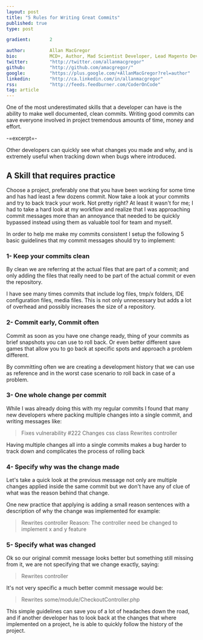 ```yaml
---
layout: post
title: "5 Rules for Writing Great Commits"
published: true
type: post

gradient: 		2

author: 		Allan MacGregor
bio: 			MCD+, Author, Mad Scientist Developer, Lead Magento Developer @demacmedia.
twitter: 		"http://twitter.com/allanmacgregor"
github: 		"http://github.com/amacgregor/"
google: 		"https://plus.google.com/+AllanMacGregor?rel=author"
linkedin: 		"http://ca.linkedin.com/in/allanmacgregor"
rss: 			"http://feeds.feedburner.com/CoderOnCode"
tag: article
---
```


One of the most underestimated skills that a developer can have is the ability to make well documented, clean commits.
Writing good commits can save everyone involved in project tremendous amounts of time, money and effort.

-=excerpt=-

Other developers can quickly see what changes you made and why, and is extremely useful when tracking down when bugs where introduced.

## A Skill that requires practice
Choose a project, preferably one that you have been working for some time and has had least a few dozens commit. Now take a look at your commits and try to back track your work.
Not pretty right? At least it wasn't for me; I had to take a hard look at my workflow and realize that I was approaching commit messages more than an annoyance that needed to be quickly bypassed instead using them as valuable tool for team and myself.
	
In order to help me make my commits consistent I setup the following 5 basic guidelines that my commit messages should try to implement:

### 1- Keep your commits clean
By clean we are referring at the actual files that are part of a commit; and only adding the files that really need to be part of the actual commit or even the repository.

I have see many times commits that include log files, tmp/x folders, IDE configuration files, media files. This is not only unnecessary but adds a lot of overhead and possibly increases the size of a repository.

### 2- Commit early, Commit often
Commit as soon as you have one change ready, thing of your commits as brief snapshots you can use to roll back. Or even better different save games that allow you to go back at specific spots and approach a problem different.

By committing often we are creating a development history that we can use as reference and in the worst case scenario to roll back in case of a problem.

### 3- One whole change per commit 
While I was already doing this with my regular commits I found that many new developers where packing multiple changes into a single commit, and writing messages like:

> Fixes vulnerability #222
> Changes css class
> Rewrites controller  

Having multiple changes all into a single commits makes a bug harder to track down and complicates the process of rolling back 

### 4- Specify why was the change made

Let's take a quick look at the previous message not only are multiple changes applied inside the same commit but we don't have any of clue of what was the reason behind that change.

One new practice that applying is adding a small reason sentences with a description of why the change was implemented for example:

> Rewrites controller
Reason: The controller need be changed to implement x and y feature

### 5- Specify what was changed

Ok so our original commit message looks better but something still missing from it, we are not specifying that we change exactly, saying:

> Rewrites controller 

It's not very specific a much better commit message would be:

> Rewrites some/module/CheckoutController.php 

This simple guidelines can save you of a lot of headaches down the road, and if another developer has to look back at the changes that where implemented on a project, he is able to quickly follow the history of the project.